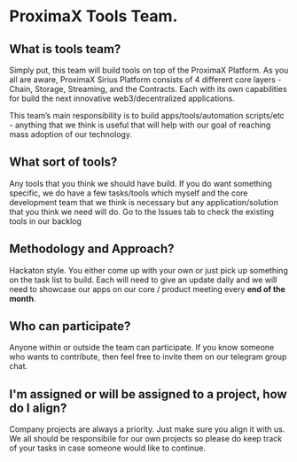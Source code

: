 # ProximaX Tools Team.

## What is tools team?
Simply put, this team will build tools on top of the ProximaX Platform.
As you all are aware, ProximaX Sirius Platform consists of 4 different core layers - Chain, Storage, Streaming, and the Contracts. 
Each with its own capabilities for build the next innovative web3/decentralized applications.

This team’s main responsibility is to build apps/tools/automation scripts/etc - anything that we think is useful that will help 
with our goal of reaching mass adoption of our technology.

## What sort of tools?
Any tools that you think we should have build. If you do want something specific, we do have a few tasks/tools which myself and the 
core development team that we think is necessary but any application/solution that you think we need will do. 
Go to the Issues tab to check the existing tools in our backlog 

## Methodology and Approach?
Hackaton style. You either come up with your own or just pick up something on the task list to build. Each will need to give an update daily 
and we will need to showcase our apps on our core / product meeting every **end of the month**.

## Who can participate?
Anyone within or outside the team can participate. If you know someone who wants to contribute, then feel free to invite them on our telegram group chat. 

## I'm assigned or will be assigned to a project, how do I align?
Company projects are always a priority. Just make sure you align it with us. We all should be responsibile for our own projects so please do keep
track of your tasks in case someone would like to continue.
